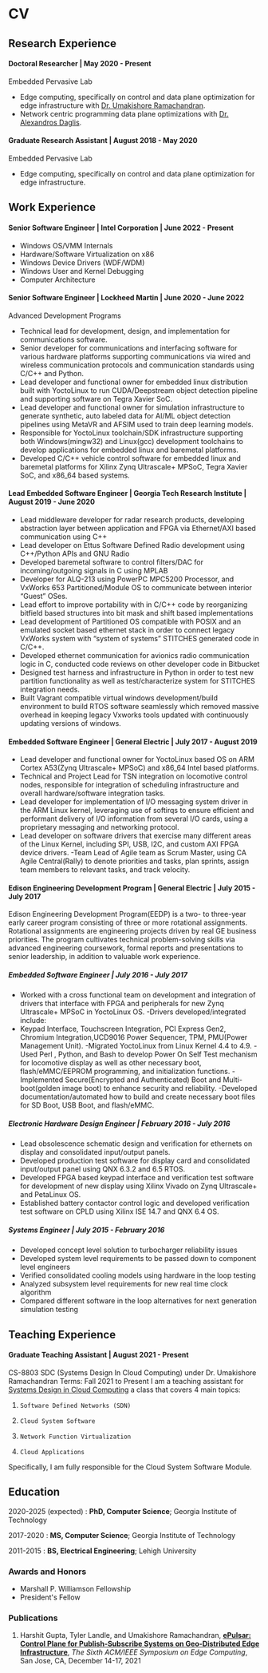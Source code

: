 # CV 

Research Experience
-------------------

#### Doctoral Researcher | May 2020 - Present

Embedded Pervasive Lab

- Edge computing, specifically on control and data plane optimization for edge infrastructure with [Dr. Umakishore Ramachandran](https://www.cc.gatech.edu/~rama/).
- Network centric programming data plane optimizations with [Dr. Alexandros Daglis](https://www.cc.gatech.edu/~adaglis3/).

#### Graduate Research Assistant | August 2018 - May 2020

Embedded Pervasive Lab

- Edge computing, specifically on control and data plane optimization for edge infrastructure.

Work Experience
---------------

#### Senior Software Engineer | Intel Corporation | June 2022 - Present

 - Windows OS/VMM Internals
 - Hardware/Software Virtualization on x86
 - Windows Device Drivers (WDF/WDM)
 - Windows User and Kernel Debugging
 - Computer Architecture

#### Senior Software Engineer | Lockheed Martin | June 2020 - June 2022

Advanced Development Programs

- Technical lead for development, design, and implementation for communications software.
- Senior developer for communications and interfacing software for various hardware platforms supporting communications via wired and wireless communication protocols and communication standards using C/C++ and Python.
- Lead developer and functional owner for embedded linux distribution built with YoctoLinux to run CUDA/Deepstream object detection pipeline and supporting software on Tegra Xavier SoC.
- Lead developer and functional owner for simulation infrastructure to generate synthetic, auto labeled data for AI/ML object detection pipelines using MetaVR and AFSIM used to train deep learning models.
- Responsible for YoctoLinux toolchain/SDK infrastructure supporting both Windows(mingw32) and Linux(gcc) development toolchains to develop applications for embedded linux and baremetal platforms.
- Developed C/C++ vehicle control software for embedded linux and baremetal platforms for Xilinx  Zynq Ultrascale+ MPSoC, Tegra Xavier SoC, and x86_64 based systems.

#### Lead Embedded Software Engineer | Georgia Tech Research Institute | August 2019 - June 2020

- Lead middleware developer for radar research products, developing abstraction layer between application and FPGA via Ethernet/AXI based communication using C++
- Lead developer on Ettus Software Defined Radio development using C++/Python APIs and GNU Radio
- Developed baremetal software to control filters/DAC for incoming/outgoing signals in C using MPLAB
- Developer for ALQ-213 using PowerPC MPC5200 Processor, and VxWorks 653 Partitioned/Module OS to communicate between interior “Guest” OSes.
- Lead effort to improve portability with in C/C++ code by reorganizing bitfield based structures into bit mask and shift based implementations
- Lead development of Partitioned OS compatible with POSIX and an emulated socket based ethernet stack in order to connect legacy VxWorks system with “system of systems” STITCHES generated code in C/C++.
- Developed ethernet communication for avionics radio communication logic in C, conducted code reviews on other developer code in Bitbucket
- Designed test harness and infrastructure in Python in order to test new partition functionality as well as test/characterize system for STITCHES integration needs.
- Built Vagrant compatible virtual windows development/build environment to build RTOS software seamlessly which removed massive overhead in keeping legacy Vxworks tools updated with continuously updating versions of windows.

#### Embedded Software Engineer | General Electric | July 2017 - August 2019

- Lead developer and functional owner for YoctoLinux based OS on ARM Cortex A53(Zynq Ultrascale+ MPSoC) and x86_64 Intel based platforms.
- Technical and Project Lead for TSN integration on locomotive control nodes, responsible for integration of scheduling infrastructure and overall hardware/software integration tasks.
- Lead developer for implementation of I/O messaging system driver in the ARM Linux kernel, leveraging use of softirqs to ensure efficient and performant delivery of I/O information from several I/O cards, using a proprietary messaging and networking protocol.
- Lead developer on software drivers that exercise many different areas of the Linux Kernel, including SPI, USB, I2C, and custom AXI FPGA device drivers.
-Team Lead of Agile team as Scrum Master, using CA Agile Central(Rally) to denote priorities and tasks, plan sprints, assign team members to relevant tasks, and track velocity.

#### Edison Engineering Development Program | General Electric | July 2015 - July 2017

Edison Engineering Development Program(EEDP) is a two- to three-year early career program consisting of three or more rotational assignments. Rotational assignments are engineering projects driven by real GE business priorities. The program cultivates technical problem-solving skills via advanced engineering coursework, formal reports and presentations to senior leadership, in addition to valuable work experience. 

##### Embedded Software Engineer | July 2016 - July 2017

- Worked with a cross functional team on development and integration of drivers that interface with FPGA and peripherals for new Zynq Ultrascale+ MPSoC in YoctoLinux OS.
-Drivers developed/integrated include:
- Keypad Interface, Touchscreen Integration, PCI Express Gen2, Chromium Integration,UCD9016
Power Sequencer, TPM, PMU(Power Management Unit).
-Migrated YoctoLinux from Linux Kernel 4.4 to 4.9.
-Used Perl , Python, and Bash to develop Power On Self Test mechanism for locomotive display as well as other necessary boot, flash/eMMC/EEPROM programming, and initialization functions.
-Implemented Secure(Encrypted and Authenticated) Boot and Multi-boot(golden image boot) to enhance security and reliability.
-Developed documentation/automated how to build and create necessary boot files for SD Boot, USB Boot, and flash/eMMC.

##### Electronic Hardware Design Engineer | February 2016 - July 2016

- Lead obsolescence schematic design and verification for ethernets on display and consolidated input/output panels.
- Developed production test software for display card and consolidated input/output panel using QNX 6.3.2 and 6.5 RTOS.
- Developed FPGA based keypad interface and verification test software for development of new display using Xilinx Vivado on Zynq Ultrascale+ and PetaLinux OS.
- Established battery contactor control logic and developed verification test software on CPLD using Xilinx ISE 14.7 and QNX 6.4 OS.

##### Systems Engineer | July 2015 - February 2016

- Developed concept level solution to turbocharger reliability issues
- Developed system level requirements to be passed down to component level engineers
- Verified consolidated cooling models using hardware in the loop testing
- Analyzed subsystem level requirements for new real time clock algorithm
- Compared different software in the loop alternatives for next generation simulation testing

Teaching Experience
-------------------

#### Graduate Teaching Assistant | August 2021 - Present

CS-8803 SDC (Systems Design In Cloud Computing) under Dr. Umakishore Ramachandran
Terms: Fall 2021 to Present
I am a teaching assistant for [Systems Design in Cloud Computing](https://www.cc.gatech.edu/~rama/CS4803-8803-External/) a class that covers 4 main topics:


1.     Software Defined Networks (SDN)
2.     Cloud System Software
3.     Network Function Virtualization
4.     Cloud Applications

Specifically, I am fully responsible for the Cloud System Software Module. 

Education
---------

2020-2025 (expected)
:   **PhD, Computer Science**; Georgia Institute of Technology

2017-2020
:   **MS, Computer Science**; Georgia Institute of Technology

2011-2015
:   **BS, Electrical Engineering**; Lehigh University


### Awards and Honors

- Marshall P. Williamson Fellowship
- President's Fellow


### Publications

1. Harshit Gupta, Tyler Landle, and Umakishore Ramachandran, [**ePulsar: Control Plane for Publish-Subscribe Systems on Geo-Distributed Edge Infrastructure**](https://www.cc.gatech.edu/grads/h/hgupta40/publication_resources/papers/epulsar.pdf), *The Sixth ACM/IEEE Symposium on Edge Computing*, San Jose, CA, December 14-17, 2021 
